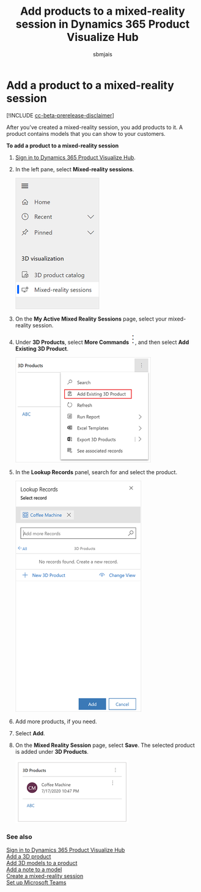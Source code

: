 ﻿---
title: Add products to a mixed-reality session in Dynamics 365 Product Visualize Hub
description: Instructions for adding products to a mixed-reality session in Dynamics 365 Product Visualize Hub.
ms.date: 07/29/2020
ms.topic: article
ms.service: dynamics-365-sales
author: sbmjais
ms.author: shjais
manager: shujoshi
---

# Add a product to a mixed-reality session

[!INCLUDE [cc-beta-prerelease-disclaimer](../includes/cc-beta-prerelease-disclaimer.md)]

After you've created a mixed-reality session, you add products to it. A product contains models that you can show to your customers.

**To add a product to a mixed-reality session**

1.  [Sign in to Dynamics 365 Product Visualize Hub](sign-in-app.md).

2.  In the left pane, select **Mixed-reality sessions**.

    ![Select Mixed Reality Sessions from the left pane](media/mr-session.png "Select Mixed Reality Sessions from the left pane")

3.  On the **My Active Mixed Reality Sessions** page, select your mixed-reality session.

4.  Under **3D Products**, select **More Commands** ![More Commands icon](media/more-commands-icon.png "More Commands icon"), and then select **Add Existing 3D Product**.

    ![Add a product to a mixed-reality session](media/add-prod-mr-session.png "Add a product to a mixed-reality session")

5.  In the **Lookup Records** panel, search for and select the product.

    ![Lookup product](media/prod-lookup.png "Lookup product")

6.  Add more products, if you need.

7.  Select **Add**.

8.  On the **Mixed Reality Session** page, select **Save**. The selected product is added under **3D Products**.

    ![Product added to a mixed-reality session created](media/prod-added-mr-session.png "Product added to a mixed-reality session created")

### See also

[Sign in to Dynamics 365 Product Visualize Hub](sign-in-app.md)<br>
[Add a 3D product](add-3d-product.md)<br>
[Add 3D models to a product](add-3d-model-product.md)<br>
[Add a note to a model](add-note-model.md)<br>
[Create a mixed-reality session](create-mr-session.md)<br>
[Set up Microsoft Teams](setup-ms-teams.md)
